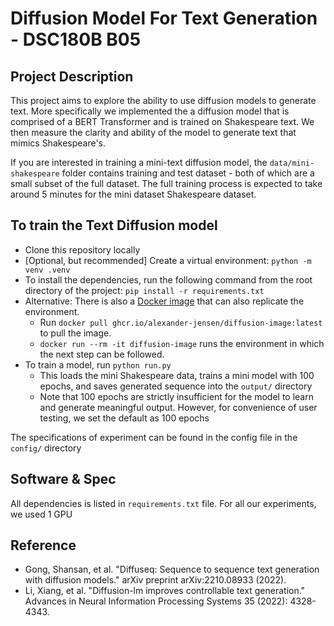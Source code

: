 # Diffusion Model For Text Generation - DSC180B B05
## Project Description
This project aims to explore the ability to use diffusion models to generate text. More specifically we implemented the a diffusion model that is comprised of a BERT Transformer and is trained on Shakespeare text. We then measure the clarity and ability of the model to generate text that mimics Shakespeare's.

If you are interested in training a mini-text diffusion model, the `data/mini-shakespeare` folder contains training and test dataset - both of which are a small subset of the full dataset. The full training process is expected to take around 5 minutes for the mini dataset Shakespeare dataset. 

## To train the Text Diffusion model
- Clone this repository locally
- [Optional, but recommended] Create a virtual environment: `python -m venv .venv`
- To install the dependencies, run the following command from the root directory of the project: `pip install -r requirements.txt`
- Alternative: There is also a [Docker image](https://github.com/users/alexander-jensen/packages/container/package/diffusion-image) that can also replicate the environment.
    - Run `docker pull ghcr.io/alexander-jensen/diffusion-image:latest` to pull the image.
    - `docker run --rm -it diffusion-image` runs the environment in which the next step can be followed.
- To train a model, run `python run.py`
    - This loads the mini Shakespeare data, trains a mini model with 100 epochs, and saves generated sequence into the `output/` directory
    - Note that 100 epochs are strictly insufficient for the model to learn and generate meaningful output. However, for convenience of user testing, we set the default as 100 epochs

The specifications of experiment can be found in the config file in the `config/` directory

## Software & Spec
All dependencies is listed in `requirements.txt` file. For all our experiments, we used 1 GPU

## Reference
- Gong, Shansan, et al. "Diffuseq: Sequence to sequence text generation with diffusion models." arXiv preprint arXiv:2210.08933 (2022).
- Li, Xiang, et al. "Diffusion-lm improves controllable text generation." Advances in Neural Information Processing Systems 35 (2022): 4328-4343.
